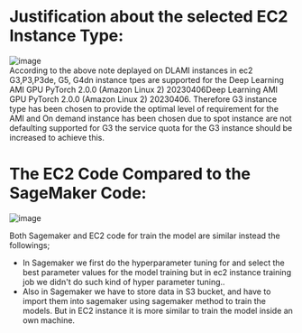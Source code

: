 # Justification about the selected EC2 Instance Type:
![image](https://user-images.githubusercontent.com/98076289/231658842-6b3d3b3a-b5a7-4fdf-add9-59fff6c06cd8.png)  
According to the above note deplayed on DLAMI instances in ec2 G3,P3,P3de, G5, G4dn instance tpes are supported for the Deep Learning AMI GPU PyTorch 2.0.0 (Amazon Linux 2) 20230406Deep Learning AMI GPU PyTorch 2.0.0 (Amazon Linux 2) 20230406. Therefore G3 instance type has been chosen to provide the optimal level of requirement for the AMI and On demand instance has been chosen due to spot instance are not defaulting supported for G3 the service quota for the G3 instance should be increased to achieve this.

# The EC2 Code Compared to the SageMaker Code:
![image](https://user-images.githubusercontent.com/98076289/231662055-14f3c1ed-1629-4312-ad10-d97bba454714.png)

Both Sagemaker and EC2 code for train the model are similar instead the followings;
- In Sagemaker we first do the hyperparameter tuning for and select the best parameter values for the model training but in ec2 instance training job we didn't do such kind of hyper parameter tuning..
- Also in Sagemaker we have to store data in S3 bucket, and have to import them into sagemaker using sagemaker method to train the models. But in EC2 instance it is more similar to train the model inside an own machine.
